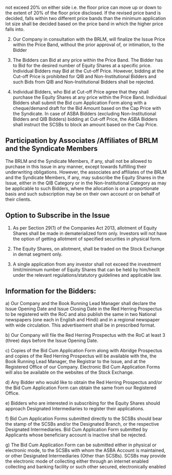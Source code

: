 not exceed 20% on either side i.e. the floor price can move up or down to the extent of 20% of the floor price disclosed. If the revised price band is decided, falls within two different price bands than the minimum application lot size shall be decided based on the price band in which the higher price falls into.

2. Our Company in consultation with the BRLM, will finalize the Issue Price within the Price Band, without the prior approval of, or intimation, to the Bidder

3. The Bidders can Bid at any price within the Price Band. The Bidder has to Bid for the desired number of Equity Shares at a specific price. Individual Bidders may Bid at the Cut-off Price. However, bidding at the Cut-off Price is prohibited for QIB and Non-Institutional Bidders and such Bids from QIB and Non-Institutional Bidders shall be rejected.

4. Individual Bidders, who Bid at Cut-off Price agree that they shall purchase the Equity Shares at any price within the Price Band. Individual Bidders shall submit the Bid cum Application Form along with a cheque/demand draft for the Bid Amount based on the Cap Price with the Syndicate. In case of ASBA Bidders (excluding Non-Institutional Bidders and QIB Bidders) bidding at Cut-off Price, the ASBA Bidders shall instruct the SCSBs to block an amount based on the Cap Price.

## Participation by Associates /Affiliates of BRLM and the Syndicate Members

The BRLM and the Syndicate Members, if any, shall not be allowed to purchase in this Issue in any manner, except towards fulfilling their underwriting obligations. However, the associates and affiliates of the BRLM and the Syndicate Members, if any, may subscribe the Equity Shares in the Issue, either in the QIB Category or in the Non-Institutional Category as may be applicable to such Bidders, where the allocation is on a proportionate basis and such subscription may be on their own account or on behalf of their clients.

## Option to Subscribe in the Issue

1. As per Section 29(1) of the Companies Act 2013, allotment of Equity Shares shall be made in dematerialized form only. Investors will not have the option of getting allotment of specified securities in physical form.

2. The Equity Shares, on allotment, shall be traded on the Stock Exchange in demat segment only.

3. A single application from any investor shall not exceed the investment limit/minimum number of Equity Shares that can be held by him/her/it under the relevant regulations/statutory guidelines and applicable law.

## Information for the Bidders:

a) Our Company and the Book Running Lead Manager shall declare the Issue Opening Date and Issue Closing Date in the Red Herring Prospectus to be registered with the RoC and also publish the same in two National newspapers (one each in English and Hindi) and in a regional newspaper with wide circulation. This advertisement shall be in prescribed format.

b) Our Company will file the Red Herring Prospectus with the RoC at least 3 (three) days before the Issue Opening Date.

c) Copies of the Bid Cum Application Form along with Abridge Prospectus and copies of the Red Herring Prospectus will be available with the, the Book Running Lead Manager, the Registrar to the Issue, and at the Registered Office of our Company. Electronic Bid Cum Application Forms will also be available on the websites of the Stock Exchange.

d) Any Bidder who would like to obtain the Red Herring Prospectus and/or the Bid Cum Application Form can obtain the same from our Registered Office.

e) Bidders who are interested in subscribing for the Equity Shares should approach Designated Intermediaries to register their applications.

f) Bid Cum Application Forms submitted directly to the SCSBs should bear the stamp of the SCSBs and/or the Designated Branch, or the respective Designated Intermediaries. Bid Cum Application Form submitted by Applicants whose beneficiary account is inactive shall be rejected.

g) The Bid Cum Application Form can be submitted either in physical or electronic mode, to the SCSBs with whom the ASBA Account is maintained, or other Designated Intermediaries (Other than SCSBs). SCSBs may provide the electronic mode of collecting either through an internet enabled collecting and banking facility or such other secured, electronically enabled